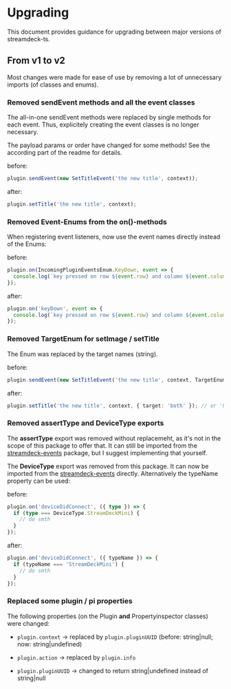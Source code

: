 # Upgrading

This document provides guidance for upgrading between major versions of streamdeck-ts.

## From v1 to v2

Most changes were made for ease of use by removing a lot of unnecessary imports (of classes and enums).

### Removed sendEvent methods and all the event classes

The all-in-one sendEvent methods were replaced by single methods for each event. Thus, explicitely creating the event classes is no longer necessary.

The payload params or order have changed for some methods! See the according part of the readme for details.

before:

```typescript
plugin.sendEvent(new SetTitleEvent('the new title', context));
```

after:

```typescript
plugin.setTitle('the new title', context);
```

### Removed Event-Enums from the on()-methods

When registering event listeners, now use the event names directly instead of the Enums:

before:

```typescript
plugin.on(IncomingPluginEventsEnum.KeyDown, event => {
  console.log(`key pressed on row ${event.row} and column ${event.column}`);
});
```

after:

```typescript
plugin.on('keyDown', event => {
  console.log(`key pressed on row ${event.row} and column ${event.column}`);
});
```

### Removed TargetEnum for setImage / setTitle

The Enum was replaced by the target names (string).

before:

```typescript
plugin.sendEvent(new SetTitleEvent('the new title', context, TargetEnum.Both));
```

after:

```typescript
plugin.setTitle('the new title', context, { target: 'both' }); // or 'hardware' or 'software'
```

### Removed assertType and DeviceType exports

The **assertType** export was removed without replacemeht, as it's not in the scope of this package to offer that.
It can still be imported from the [streamdeck-events](https://github.com/rweich/streamdeck-events) package, but I suggest implementing that yourself.

The **DeviceType** export was removed from this package. It can now be imported from the [streamdeck-events](https://github.com/rweich/streamdeck-events) directly.
Alternatively the typeName property can be used:

before:

```typescript
plugin.on('deviceDidConnect', ({ type }) => {
  if (type === DeviceType.StreamDeckMini) {
    // do smth
  }
});
```

after:

```typescript
plugin.on('deviceDidConnect', ({ typeName }) => {
  if (typeName === 'StreamDeckMini') {
    // do smth
  }
});
```


### Replaced some plugin / pi properties

The following properties (on the Plugin **and** Propertyinspector classes) were changed:

- `plugin.context` -> replaced by `plugin.pluginUUID` (before: string|null; now: string|undefined)

- `plugin.action` -> replaced by `plugin.info`

- `plugin.pluginUUID` -> changed to return string|undefined instead of string|null
